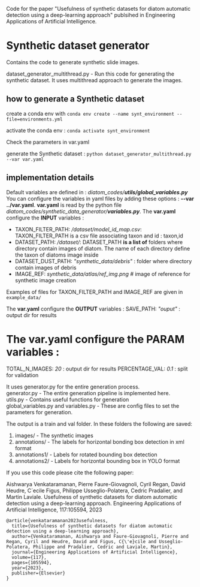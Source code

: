 Code for the paper "Usefulness of synthetic datasets for diatom automatic detection using a deep-learning approach" publsihed in Engineering Applications of Artificial Intelligence.

# Synthetic dataset generator

Contains the code to generate synthetic slide images. 

dataset_generator_multithread.py - Run this code for generating the synthetic dataset. It uses multithread approach to generate the images. 

## how to generate a Synthetic dataset

create a conda env with 
`conda env create --name synt_environment --file=environments.yml`

activate the conda env : 
`conda activate synt_environment`

Check the parameters in var.yaml

 generate the Synthetic dataset : 
 `python dataset_generator_multithread.py --var var.yaml`


## implementation details

Default variables are defined in : *diatom_codes/**utils/global_variables.py*** You can configure the variables in yaml files by adding these options : **--var ../var.yaml**. **var.yaml** is read by the python file *diatom_codes/synthetic_data_generator/**variables.py***.
The **var.yaml** configure the **INPUT** variables : 
- TAXON_FILTER_PATH: */dataset/model_id_map.csv*: TAXON_FILTER_PATH is a csv file associating taxon and id : taxon,id
- DATASET_PATH: */dataset/*:  DATASET_PATH **is a list of** folders where directory contain images of diatom. The name of each directory define the taxon of diatoms image inside 
- DATASET_DUST_PATH: *"synthetic_data/debris"*  : folder where directory contain images of debris
- IMAGE_REF: *synthetic_data/atlas/ref_img.png* # image of reference for synthetic image creation

Examples of files for TAXON_FILTER_PATH and IMAGE_REF are given in ```example_data/ ```

The **var.yaml** configure the **OUTPUT** variables : 
SAVE_PATH: *"ouput"* : output dir for results

# The **var.yaml** configure the **PARAM** variables : 
TOTAL_N_IMAGES: *20*  : output dir for results
PERCENTAGE_VAL: *0.1* : split for validation 

It uses generator.py for the entire generation process.\
generator.py - The entire generation pipeline is implemented here.  \
utils.py - Contains useful functions for generation \
global_variables.py and variables.py - These are config files to set the parameters for generation. 

The output is a train and val folder. In these folders the following are saved: 
1. images/ - The synthetic images 
2. annotations/ - The labels for horizontal bonding box detection in xml format 
3. annotations1/ - Labels for rotated bounding box detection 
4. annotations2/ - Labels for horizontal bounding box in YOLO format

If you use this code please cite the following paper:

Aishwarya Venkataramanan, Pierre Faure-Giovagnoli, Cyril Regan, David Heudre, C´ecile Figus, Philippe Usseglio-Polatera, Cedric Pradalier, and Martin Laviale. Usefulness of synthetic datasets for diatom automatic detection using a deep-learning approach. Engineering Applications of Artificial Intelligence, 117:105594, 2023

```
@article{venkataramanan2023usefulness,
  title={Usefulness of synthetic datasets for diatom automatic detection using a deep-learning approach},
  author={Venkataramanan, Aishwarya and Faure-Giovagnoli, Pierre and Regan, Cyril and Heudre, David and Figus, C{\'e}cile and Usseglio-Polatera, Philippe and Pradalier, Cedric and Laviale, Martin},
  journal={Engineering Applications of Artificial Intelligence},
  volume={117},
  pages={105594},
  year={2023},
  publisher={Elsevier}
}
```






